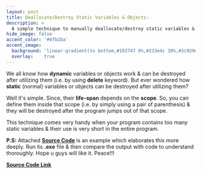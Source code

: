 ```yaml
---
layout: post
title: Deallocate/Destroy Static Variables & Objects:-
description: >
  A simple technique to manually deallocate/destroy static variables & objects.
hide_image: false
accent_color: '#4fb1ba'
accent_image:
  background: 'linear-gradient(to bottom,#193747 0%,#233e4c 30%,#3c929e 50%,#d5d5d4 70%,#cdccc8 100%)'
  overlay:    true
---
```


We all know how **dynamic** variables or objects work & can be destroyed after utilizing them (i.e. by using **delete** keyword). But ever wondered how **static** (normal) variables or objects can be destroyed after utilizing them?

Well it's simple. Since, their **life-span** depends on the **scope**. So, you can define them inside that scope (i.e. by simply using a pair of parenthesis) & they will be destroyed after the program jumps out of that scope.

This technique comes very handy when your program contains too many static variables & their use is very short in the entire program.

**P.S:** Attached [**Source Code**](/assets/blog_material/Static_Obj_Manual_Destruction.cpp) is an example which elaborates this more deeply. Run its **.exe** file & then compare the output with code to understand thoroughly. Hope u guys will like it. Peace!!!

[**Source Code Link**](/assets/blog_material/Static_Obj_Manual_Destruction.cpp)
